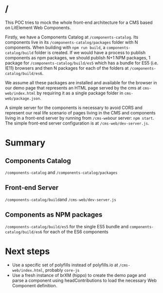 # /<simple-wc/>

This POC tries to mock the whole front-end architecture for a CMS based on LitElement Web Components.

Firstly, we have a Components Catalog at `/components-catalog`. Its components live in its `/components-catalog/packages` folder with N components. When building with `npm run build`, a `components-catalog/build` folder is created. If we would have a process to publish components as npm packages, we should publish N+1 NPM packages, 1 package for `/components-catalog/build/es5` which has a bundle for ES5 (i.e. IE11) browsers and then N packages for each of the folders at `/components-catalog/build/es6`.

We assume all these packages are installed and available for the browser in our demo page that represents an HTML page served by the cms at `cms-web/index.html` by requiring it as a single package folder in `cms-web/package.json`.

A simple server for the components is necessary to avoid CORS and represent our real life scenario of pages living in the CMS and components living in a front-end server by running from `/cms-web`our server: `npm start`. The simple front-end server configuration is at `/cms-web/dev-server.js`.

# Summary

## Components Catalog
`/components-catalog` and `/components-catalog/packages`

## Front-end Server
`/components-catalog/build`and `/cms-web/dev-server.js`

## Components as NPM packages
`/components-catalog/build/es5` for the single ES5 bundle and `components-catalog/build/es6` for each of the ES6 components

# Next steps

- Use a specific set of polyfills instead of polyfills.io at `/cms-web/index.html`, probably `core-js`
- Use a fresh instance of brXM (hippo) to create the demo page and parse a component using headContributions to load the necessary Web Component definition.